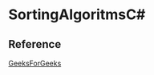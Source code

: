 # SortingAlgoritmsC#

## Reference
[GeeksForGeeks](https://www.geeksforgeeks.org/sorting-algorithms/)
